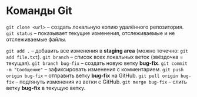 # Команды Git
`git clone <url>` – создать локальную копию удалённого репозитория.
`git status` – показывает текущие изменения, отслеживаемые и не отслеживаемые файлы.

`git add .` – добавить все изменения в **staging area** (можно точечно: `git add file.txt`).
`git branch` – список всех локальных веток (звёздочка = текущая).
`git branch bug-fix` – создать новую ветку **bug-fix**.
`git commit -m "Сообщение"` – зафиксировать изменения с комментарием.
`git push origin bug-fix` – отправить ветку **bug-fix** на GitHub.
`git pull origin bug-fix` – подтянуть изменения из ветки c GitHub.
`git merge bug-fix` – слить ветку **bug-fix** в текущую ветку.